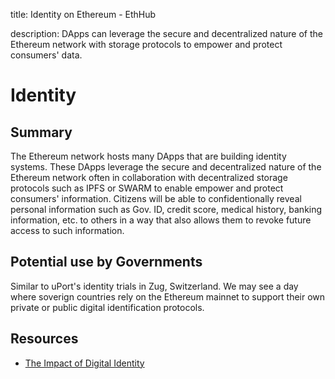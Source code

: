 title: Identity on Ethereum - EthHub

description: DApps can leverage the secure and decentralized nature of the Ethereum network with storage protocols to empower and protect consumers' data.

# Identity

## Summary

The Ethereum network hosts many DApps that are building identity systems. These DApps leverage the secure and decentralized nature of the Ethereum network often in collaboration with decentralized storage protocols such as IPFS or SWARM to enable empower and protect consumers' information. Citizens will be able to confidentionally reveal personal information such as Gov. ID, credit score, medical history, banking information, etc. to others in a way that also allows them to revoke future access to such information.

## Potential use by Governments

Similar to uPort's identity trials in Zug, Switzerland. We may see a day where soverign countries rely on the Ethereum mainnet to support their own private or public digital identification protocols.

## Resources

* [The Impact of Digital Identity](https://medium.com/blockchain-at-berkeley/the-impact-of-digital-identity-9eed5b0c3016)


